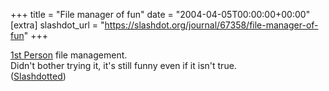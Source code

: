 +++
title = "File manager of fun"
date = "2004-04-05T00:00:00+00:00"
[extra]
slashdot_url = "https://slashdot.org/journal/67358/file-manager-of-fun"
+++

<p><a href="http://www.forchheimer.se/bfm/">1st Person</a> file management.<br>Didn't bother trying it, it's still funny even if it isn't true.<br>(<a href="http://slashdot.org/article.pl?sid=04/04/04/1621251">Slashdotted</a>)</p>

